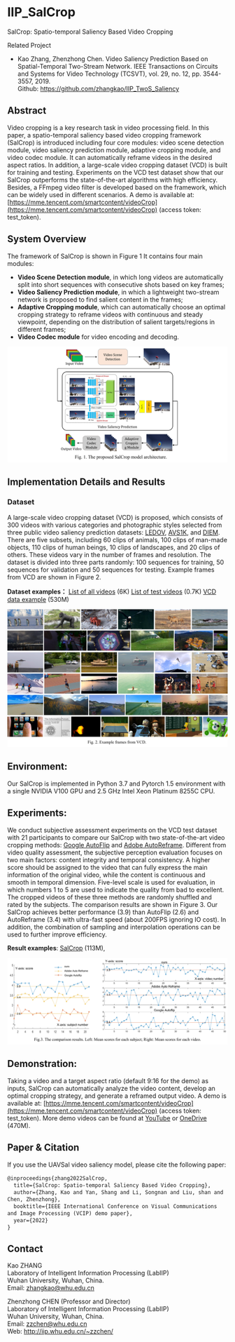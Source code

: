 # IIP_SalCrop

SalCrop: Spatio-temporal Saliency Based Video Cropping

Related Project
* Kao Zhang, Zhenzhong Chen. Video Saliency Prediction Based on Spatial-Temporal Two-Stream Network. IEEE Transactions on Circuits and Systems for Video Technology (TCSVT), vol. 29, no. 12, pp. 3544-3557, 2019. <br />
Github: https://github.com/zhangkao/IIP_TwoS_Saliency

## Abstract
Video cropping is a key research task in video processing field. In this paper, a spatio-temporal saliency based video cropping framework (SalCrop) is introduced including four core modules: video scene detection module, video saliency prediction module, adaptive cropping module, and video codec module. It can automatically reframe videos in the desired aspect ratios. In addition, a large-scale video cropping dataset (VCD) is built for training and testing. Experiments on the VCD test dataset show that our SalCrop outperforms the state-of-the-art algorithms with high efficiency. Besides, a FFmpeg video filter is developed based on the framework, which can be widely used in different scenarios. A demo is available at: [https://mme.tencent.com/smartcontent/videoCrop](https://mme.tencent.com/smartcontent/videoCrop) (access token: test_token).


## System Overview 
The framework of SalCrop is shown in Figure 1 It contains four main modules:

* **Video Scene Detection module**, in which long videos are automatically split into short sequences with consecutive shots based on key frames;
* **Video Saliency Prediction module**, in which a lightweight two-stream network is proposed to find salient content in the frames;
* **Adaptive Cropping module**, which can automatically choose an optimal cropping strategy to reframe videos with continuous and steady viewpoint, depending on the distribution of salient targets/regions in different frames; 
* **Video Codec module** for video encoding and decoding.

![SalCrop-fig](https://raw.githubusercontent.com/zhangkao/IIP_SalCrop/main/figs/fig1.jpg)

## Implementation Details and Results

### **Dataset** 

A large-scale video cropping dataset (VCD) is proposed, which consists of 300 videos with various categories and photographic styles selected from three public video saliency prediction datasets: [LEDOV](https://github.com/remega/LEDOV-eye-tracking-database), [AVS1K](http://cvteam.buaa.edu.cn/papers.html/), and [DIEM](https://thediemproject.wordpress.com/). There are five subsets, including 60 clips of animals, 100 clips of man-made objects, 110 clips of human beings, 10 clips of landscapes, and 20 clips of others. These videos vary in the number of frames and resolution. The dataset is divided into three parts randomly: 100 sequences for training, 50 sequences for validation and 50 sequences for testing. Example frames from VCD are shown in Figure 2.


**Dataset examples：**
[List of all videos](https://whueducn-my.sharepoint.com/:t:/g/personal/zhangkao_whu_edu_cn/EZxKt0j7ghtIm0E2VBlwtioBFGt4ngjI6OTsAQEq67R79A?e=RA4Hab) (6K)
[List of test videos](https://whueducn-my.sharepoint.com/:t:/g/personal/zhangkao_whu_edu_cn/EQqHGcQZY0BBsx5U8vQum6AB6fEC9s3ke6VX-N9sBZkY-g?e=7jvhJx) (0.7K)
[VCD data example](https://whueducn-my.sharepoint.com/:f:/g/personal/zhangkao_whu_edu_cn/Ei315pUtMclKr01tr3fQQ0UBRJ0-TVRF5M3Mk8GsoUvqyA?e=LBtbFJ) (530M)

![VCD-fig](https://github.com/zhangkao/IIP_SalCrop/blob/main/figs/fig2.jpg)

## Environment:
Our SalCrop is implemented in Python 3.7 and Pytorch 1.5 environment with a single NVIDIA V100 GPU and 2.5 GHz Intel Xeon Platinum 8255C CPU. 

## Experiments:
We conduct subjective assessment experiments on the VCD test dataset with 21 participants to compare our SalCrop with two state-of-the-art video cropping methods: [Google AutoFlip](https://opensource.googleblog.com/2020/02/autoflip-open-source-framework-for.html) and [Adobe AutoReframe](https://helpx.adobe.com/premiere-pro/using/auto-reframe.html). Different from video quality assessment, the subjective perception evaluation focuses on two main factors: content integrity and temporal consistency. A higher score should be assigned to the video that can fully express the main information of the original video, while the content is continuous and smooth in temporal dimension. Five-level scale is used for evaluation, in which numbers 1 to 5 are used to indicate the quality from bad to excellent. The cropped videos of these three methods are randomly shuffled and rated by the subjects. The comparison results are shown in Figure 3. Our SalCrop achieves better performance (3.9) than AutoFlip (2.6) and AutoReframe (3.4) with ultra-fast speed (about 200FPS ignoring  IO cost). In addition, the combination of sampling and interpolation operations can be used to further improve efficiency.


**Result examples**: 
[SalCrop](https://whueducn-my.sharepoint.com/:f:/g/personal/zhangkao_whu_edu_cn/EqdFgd8XLhpBu2rZFGUpThAB8WvsDo9ZQFgwEEqY7IDoSQ?e=NC3Axe) (113M), 


![score-fig](https://github.com/zhangkao/IIP_SalCrop/blob/main/figs/fig3.jpg)

## Demonstration:
Taking a video and a target aspect ratio (default 9:16 for the demo) as inputs, SalCrop can automatically analyze the video content, develop an optimal cropping strategy, and generate a reframed output video. A demo is available at: [https://mme.tencent.com/smartcontent/videoCrop](https://mme.tencent.com/smartcontent/videoCrop) (access token: test_token). More demo videos can be found at [YouTube](https://youtu.be/U5geNZq8pNo) or [OneDrive](https://whueducn-my.sharepoint.com/:v:/g/personal/zhangkao_whu_edu_cn/EdWSevX5RL9AiQT8O9NQc-cBaXTkZLbYYwOBjNZ0dg8opA?e=TvZ6a6) (470M).



## Paper & Citation

If you use the UAVSal video saliency model, please cite the following paper: 
```
@inproceedings{zhang2022SalCrop,
  title={SalCrop: Spatio-temporal Saliency Based Video Cropping},
  author={Zhang, Kao and Yan, Shang and Li, Songnan and Liu, shan and Chen, Zhenzhong},
  booktitle={IEEE International Conference on Visual Communications and Image Processing (VCIP) demo paper},
  year={2022}
}
```



## Contact
Kao ZHANG  <br />
Laboratory of Intelligent Information Processing (LabIIP)  <br />
Wuhan University, Wuhan, China.  <br />
Email: zhangkao@whu.edu.cn  <br />

Zhenzhong CHEN (Professor and Director) <br />
Laboratory of Intelligent Information Processing (LabIIP)  <br />
Wuhan University, Wuhan, China.  <br />
Email: zzchen@whu.edu.cn  <br />
Web: http://iip.whu.edu.cn/~zzchen/  <br />
